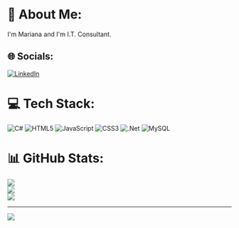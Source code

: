 # 💫 About Me:
I'm Mariana and  I'm I.T. Consultant.


## 🌐 Socials:
[![LinkedIn](https://img.shields.io/badge/LinkedIn-%230077B5.svg?logo=linkedin&logoColor=white)](https://linkedin.com/in/marianacampainha/) 

# 💻 Tech Stack:
![C#](https://img.shields.io/badge/c%23-%23239120.svg?style=for-the-badge&logo=csharp&logoColor=white) ![HTML5](https://img.shields.io/badge/html5-%23E34F26.svg?style=for-the-badge&logo=html5&logoColor=white) ![JavaScript](https://img.shields.io/badge/javascript-%23323330.svg?style=for-the-badge&logo=javascript&logoColor=%23F7DF1E) ![CSS3](https://img.shields.io/badge/css3-%231572B6.svg?style=for-the-badge&logo=css3&logoColor=white) ![.Net](https://img.shields.io/badge/.NET-5C2D91?style=for-the-badge&logo=.net&logoColor=white) ![MySQL](https://img.shields.io/badge/mysql-4479A1.svg?style=for-the-badge&logo=mysql&logoColor=white)
# 📊 GitHub Stats:
![](https://github-readme-stats.vercel.app/api?username=MCampainha&theme=dark&hide_border=false&include_all_commits=false&count_private=false)<br/>
![](https://github-readme-streak-stats.herokuapp.com/?user=MCampainha&theme=dark&hide_border=false)<br/>
![](https://github-readme-stats.vercel.app/api/top-langs/?username=MCampainha&theme=dark&hide_border=false&include_all_commits=false&count_private=false&layout=compact)

---
[![](https://visitcount.itsvg.in/api?id=MCampainha&icon=0&color=0)](https://visitcount.itsvg.in)

<!-- Proudly created with GPRM ( https://gprm.itsvg.in ) -->
